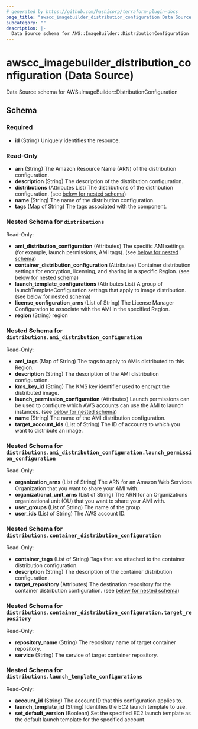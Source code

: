 ```yaml
---
# generated by https://github.com/hashicorp/terraform-plugin-docs
page_title: "awscc_imagebuilder_distribution_configuration Data Source - terraform-provider-awscc"
subcategory: ""
description: |-
  Data Source schema for AWS::ImageBuilder::DistributionConfiguration
---
```


# awscc_imagebuilder_distribution_configuration (Data Source)

Data Source schema for AWS::ImageBuilder::DistributionConfiguration



<!-- schema generated by tfplugindocs -->
## Schema

### Required

- **id** (String) Uniquely identifies the resource.

### Read-Only

- **arn** (String) The Amazon Resource Name (ARN) of the distribution configuration.
- **description** (String) The description of the distribution configuration.
- **distributions** (Attributes List) The distributions of the distribution configuration. (see [below for nested schema](#nestedatt--distributions))
- **name** (String) The name of the distribution configuration.
- **tags** (Map of String) The tags associated with the component.

<a id="nestedatt--distributions"></a>
### Nested Schema for `distributions`

Read-Only:

- **ami_distribution_configuration** (Attributes) The specific AMI settings (for example, launch permissions, AMI tags). (see [below for nested schema](#nestedatt--distributions--ami_distribution_configuration))
- **container_distribution_configuration** (Attributes) Container distribution settings for encryption, licensing, and sharing in a specific Region. (see [below for nested schema](#nestedatt--distributions--container_distribution_configuration))
- **launch_template_configurations** (Attributes List) A group of launchTemplateConfiguration settings that apply to image distribution. (see [below for nested schema](#nestedatt--distributions--launch_template_configurations))
- **license_configuration_arns** (List of String) The License Manager Configuration to associate with the AMI in the specified Region.
- **region** (String) region

<a id="nestedatt--distributions--ami_distribution_configuration"></a>
### Nested Schema for `distributions.ami_distribution_configuration`

Read-Only:

- **ami_tags** (Map of String) The tags to apply to AMIs distributed to this Region.
- **description** (String) The description of the AMI distribution configuration.
- **kms_key_id** (String) The KMS key identifier used to encrypt the distributed image.
- **launch_permission_configuration** (Attributes) Launch permissions can be used to configure which AWS accounts can use the AMI to launch instances. (see [below for nested schema](#nestedatt--distributions--ami_distribution_configuration--launch_permission_configuration))
- **name** (String) The name of the AMI distribution configuration.
- **target_account_ids** (List of String) The ID of accounts to which you want to distribute an image.

<a id="nestedatt--distributions--ami_distribution_configuration--launch_permission_configuration"></a>
### Nested Schema for `distributions.ami_distribution_configuration.launch_permission_configuration`

Read-Only:

- **organization_arns** (List of String) The ARN for an Amazon Web Services Organization that you want to share your AMI with.
- **organizational_unit_arns** (List of String) The ARN for an Organizations organizational unit (OU) that you want to share your AMI with.
- **user_groups** (List of String) The name of the group.
- **user_ids** (List of String) The AWS account ID.



<a id="nestedatt--distributions--container_distribution_configuration"></a>
### Nested Schema for `distributions.container_distribution_configuration`

Read-Only:

- **container_tags** (List of String) Tags that are attached to the container distribution configuration.
- **description** (String) The description of the container distribution configuration.
- **target_repository** (Attributes) The destination repository for the container distribution configuration. (see [below for nested schema](#nestedatt--distributions--container_distribution_configuration--target_repository))

<a id="nestedatt--distributions--container_distribution_configuration--target_repository"></a>
### Nested Schema for `distributions.container_distribution_configuration.target_repository`

Read-Only:

- **repository_name** (String) The repository name of target container repository.
- **service** (String) The service of target container repository.



<a id="nestedatt--distributions--launch_template_configurations"></a>
### Nested Schema for `distributions.launch_template_configurations`

Read-Only:

- **account_id** (String) The account ID that this configuration applies to.
- **launch_template_id** (String) Identifies the EC2 launch template to use.
- **set_default_version** (Boolean) Set the specified EC2 launch template as the default launch template for the specified account.


